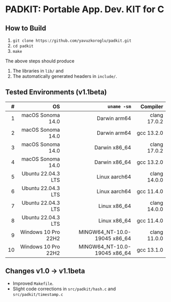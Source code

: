 # PADKIT: Portable App. Dev. KIT for C 

## How to Build

1. `git clone https://github.com/yavuzkoroglu/padkit.git`
2. `cd padkit`
3. `make`

The above steps should produce

1. The libraries in `lib/` and
2. The automatically generated headers in `include/`.

## Tested Environments (v1.1beta)

|  # |                  OS |                   `uname -sm` |     Compiler |
|---:|--------------------:|------------------------------:|-------------:|
|  1 |   macOS Sonoma 14.0 |                  Darwin arm64 | clang 17.0.2 |
|  2 |   macOS Sonoma 14.0 |                  Darwin arm64 |   gcc 13.2.0 |
|  3 |   macOS Sonoma 14.0 |                 Darwin x86_64 | clang 17.0.2 |
|  4 |   macOS Sonoma 14.0 |                 Darwin x86_64 |   gcc 13.2.0 |
|  5 |  Ubuntu 22.04.3 LTS |                 Linux aarch64 | clang 14.0.0 |
|  6 |  Ubuntu 22.04.3 LTS |                 Linux aarch64 |   gcc 11.4.0 |
|  7 |  Ubuntu 22.04.3 LTS |                  Linux x86_64 | clang 14.0.0 |
|  8 |  Ubuntu 22.04.3 LTS |                  Linux x86_64 |   gcc 11.4.0 |
|  9 | Windows 10 Pro 22H2 | MINGW64\_NT-10.0-19045 x86_64 | clang 11.0.0 |
| 10 | Windows 10 Pro 22H2 | MINGW64\_NT-10.0-19045 x86_64 |   gcc 13.1.0 |

## Changes v1.0 -> v1.1beta

* Improved `Makefile`.
* Slight code corrections in `src/padkit/hash.c` and `src/padkit/timestamp.c`